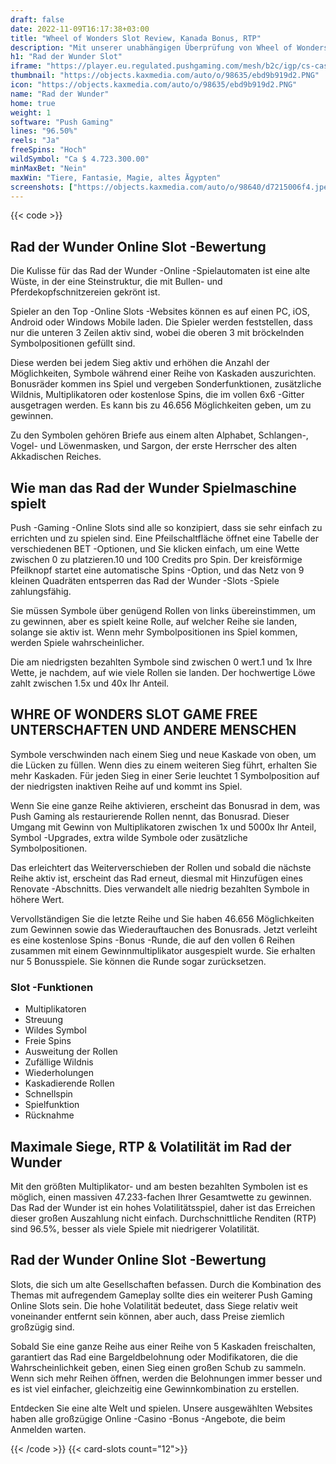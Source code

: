 ```yaml
---
draft: false
date: 2022-11-09T16:17:38+03:00
title: "Wheel of Wonders Slot Review, Kanada Bonus, RTP"
description: "Mit unserer unabhängigen Überprüfung von Wheel of Wonders Slot from Push Gaming können Sie kostenlos oder echtes Geld spielen und hier Kanada -Bonus erhalten!"
h1: "Rad der Wunder Slot"
iframe: "https://player.eu.regulated.pushgaming.com/mesh/b2c/igp/cs-casumo/launch?mode=DEMO&country=NO&rgsCode=hive&ccyCode=EUR&jurisdiction=MT&rgsGameId=wheelofwonders&lang=en"
thumbnail: "https://objects.kaxmedia.com/auto/o/98635/ebd9b919d2.PNG"
icon: "https://objects.kaxmedia.com/auto/o/98635/ebd9b919d2.PNG"
name: "Rad der Wunder"
home: true
weight: 1
software: "Push Gaming"
lines: "96.50%"
reels: "Ja"
freeSpins: "Hoch"
wildSymbol: "Ca $ 4.723.300.00"
minMaxBet: "Nein"
maxWin: "Tiere, Fantasie, Magie, altes Ägypten"
screenshots: ["https://objects.kaxmedia.com/auto/o/98640/d7215006f4.jpeg"]
---
```


{{< code >}}<h2>Rad der Wunder Online Slot -Bewertung</h2><p>Die Kulisse für das Rad der Wunder -Online -Spielautomaten ist eine alte Wüste, in der eine Steinstruktur, die mit Bullen- und Pferdekopfschnitzereien gekrönt ist.</p><p>Spieler an den Top -Online Slots -Websites können es auf einen PC, iOS, Android oder Windows Mobile laden. Die Spieler werden feststellen, dass nur die unteren 3 Zeilen aktiv sind, wobei die oberen 3 mit bröckelnden Symbolpositionen gefüllt sind.</p><p>Diese werden bei jedem Sieg aktiv und erhöhen die Anzahl der Möglichkeiten, Symbole während einer Reihe von Kaskaden auszurichten. Bonusräder kommen ins Spiel und vergeben Sonderfunktionen, zusätzliche Wildnis, Multiplikatoren oder kostenlose Spins, die im vollen 6x6 -Gitter ausgetragen werden. Es kann bis zu 46.656 Möglichkeiten geben, um zu gewinnen.</p><p>Zu den Symbolen gehören Briefe aus einem alten Alphabet, Schlangen-, Vogel- und Löwenmasken, und Sargon, der erste Herrscher des alten Akkadischen Reiches.</p><h2>Wie man das Rad der Wunder Spielmaschine spielt</h2><p>Push -Gaming -Online Slots sind alle so konzipiert, dass sie sehr einfach zu errichten und zu spielen sind. Eine Pfeilschaltfläche öffnet eine Tabelle der verschiedenen BET -Optionen, und Sie klicken einfach, um eine Wette zwischen 0 zu platzieren.10 und 100 Credits pro Spin. Der kreisförmige Pfeilknopf startet eine automatische Spins -Option, und das Netz von 9 kleinen Quadräten entsperren das Rad der Wunder -Slots -Spiele zahlungsfähig.</p><p>Sie müssen Symbole über genügend Rollen von links übereinstimmen, um zu gewinnen, aber es spielt keine Rolle, auf welcher Reihe sie landen, solange sie aktiv ist. Wenn mehr Symbolpositionen ins Spiel kommen, werden Spiele wahrscheinlicher.</p><p>Die am niedrigsten bezahlten Symbole sind zwischen 0 wert.1 und 1x Ihre Wette, je nachdem, auf wie viele Rollen sie landen. Der hochwertige Löwe zahlt zwischen 1.5x und 40x Ihr Anteil.</p><h2>WHRE OF WONDERS SLOT GAME FREE UNTERSCHAFTEN UND ANDERE MENSCHEN</h2><p>Symbole verschwinden nach einem Sieg und neue Kaskade von oben, um die Lücken zu füllen. Wenn dies zu einem weiteren Sieg führt, erhalten Sie mehr Kaskaden. Für jeden Sieg in einer Serie leuchtet 1 Symbolposition auf der niedrigsten inaktiven Reihe auf und kommt ins Spiel.</p><p>Wenn Sie eine ganze Reihe aktivieren, erscheint das Bonusrad in dem, was Push Gaming als restaurierende Rollen nennt, das Bonusrad. Dieser Umgang mit Gewinn von Multiplikatoren zwischen 1x und 5000x Ihr Anteil, Symbol -Upgrades, extra wilde Symbole oder zusätzliche Symbolpositionen.</p><p>Das erleichtert das Weiterverschieben der Rollen und sobald die nächste Reihe aktiv ist, erscheint das Rad erneut, diesmal mit Hinzufügen eines Renovate -Abschnitts. Dies verwandelt alle niedrig bezahlten Symbole in höhere Wert.</p><p>Vervollständigen Sie die letzte Reihe und Sie haben 46.656 Möglichkeiten zum Gewinnen sowie das Wiederauftauchen des Bonusrads. Jetzt verleiht es eine kostenlose Spins -Bonus -Runde, die auf den vollen 6 Reihen zusammen mit einem Gewinnmultiplikator ausgespielt wurde. Sie erhalten nur 5 Bonusspiele. Sie können die Runde sogar zurücksetzen.</p><h3>
Slot -Funktionen</h3><ul>
<li></span>
Multiplikatoren</li>
<li></span>
Streuung</li>
<li></span>
Wildes Symbol</li>
<li></span>
Freie Spins</li>
<li></span>
Ausweitung der Rollen</li>
<li></span>
Zufällige Wildnis</li>
<li></span>
Wiederholungen</li>
<li></span>
Kaskadierende Rollen</li>
<li></span>
Schnellspin</li>
<li></span>
Spielfunktion</li>
<li></span>
Rücknahme</li></ul><h2>Maximale Siege, RTP & Volatilität im Rad der Wunder</h2><p>Mit den größten Multiplikator- und am besten bezahlten Symbolen ist es möglich, einen massiven 47.233-fachen Ihrer Gesamtwette zu gewinnen. Das Rad der Wunder ist ein hohes Volatilitätsspiel, daher ist das Erreichen dieser großen Auszahlung nicht einfach. Durchschnittliche Renditen (RTP) sind 96.5%, besser als viele Spiele mit niedrigerer Volatilität.</p><h2>Rad der Wunder Online Slot -Bewertung</h2><p>Slots, die sich um alte Gesellschaften befassen. Durch die Kombination des Themas mit aufregendem Gameplay sollte dies ein weiterer Push Gaming Online Slots sein. Die hohe Volatilität bedeutet, dass Siege relativ weit voneinander entfernt sein können, aber auch, dass Preise ziemlich großzügig sind.</p><p>Sobald Sie eine ganze Reihe aus einer Reihe von 5 Kaskaden freischalten, garantiert das Rad eine Bargeldbelohnung oder Modifikatoren, die die Wahrscheinlichkeit geben, einen Sieg einen großen Schub zu sammeln. Wenn sich mehr Reihen öffnen, werden die Belohnungen immer besser und es ist viel einfacher, gleichzeitig eine Gewinnkombination zu erstellen.</p><p>Entdecken Sie eine alte Welt und spielen. Unsere ausgewählten Websites haben alle großzügige Online -Casino -Bonus -Angebote, die beim Anmelden warten.</p>{{< /code >}}
{{< card-slots count="12">}}
